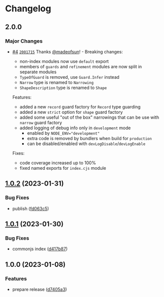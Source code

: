 # Changelog

## 2.0.0

### Major Changes

- [#4](https://github.com/madeofsun/tiny-guards/pull/4) [`2001715`](https://github.com/madeofsun/tiny-guards/commit/2001715baa4dc810b8c23f9c9f9dff8ef6dcc424) Thanks [@madeofsun](https://github.com/madeofsun)! - Breaking changes:

  - non-index modules now use `default` export
  - members of `guards` and `refinement` modules are now split in separate modules
  - `TypeOfGuard` is removed, use `Guard.Infer` instead
  - `Narrow` type is renamed to `Narrowing`
  - `ShapeDescription` type is renamed to `Shape`

  Features:

  - added a new `record` guard factory for `Record` type guarding
  - added a new `strict` option for `shape` guard factory
  - added some useful "out of the box" narrowings that can be use with `narrow` guard factory
  - added logging of debug info only in `development` mode
    - enabled by `NODE_ENV="development"`
    - extra code is removed by bundlers when build for `production`
    - can be disabled/enabled with `devLogDisable`/`devLogEnable`

  Fixes:

  - code coverage increased up to 100%
  - fixed named exports for `index.cjs` module

## [1.0.2](https://github.com/madeofsun/tiny-guards/compare/v1.0.1...v1.0.2) (2023-01-31)

### Bug Fixes

- publish ([fd063c5](https://github.com/madeofsun/tiny-guards/commit/fd063c58c99432a91b628b7940b585d0eb54e020))

## [1.0.1](https://github.com/madeofsun/tiny-guards/compare/v1.0.0...v1.0.1) (2023-01-30)

### Bug Fixes

- commonjs index ([d417b87](https://github.com/madeofsun/tiny-guards/commit/d417b8798ff6c469cd54ec674d3f541953f4da15))

## 1.0.0 (2023-01-08)

### Features

- prepare release ([d7405a3](https://github.com/madeofsun/tiny-guards/commit/d7405a3d5be58b8d1e29cd7398fe64155ae0fb2f))
